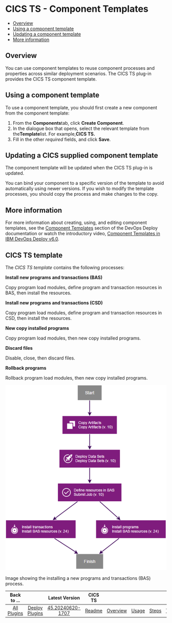 # CICS TS - Component Templates

* [Overview](#overview)
* [Using a component template](#using-a-component-template)
* [Updating a component template](#updating-a-cics-supplied-component-template)
* [More information](#more-information)

## Overview

You can use component templates to reuse component processes and properties across similar deployment scenarios. The CICS TS plug-in provides the CICS TS component template.

## Using a component template

To use a component template, you should first create a new component from the component template:

1. From the **Components**tab, click **Create Component**.
2. In the dialogue box that opens, select the relevant template from the****Template****list. For example,**CICS TS.**
3. Fill in the other *required* fields, and click **Save**.

## Updating a CICS supplied component template

The component template will be updated when the CICS TS plug-in is updated.

You can bind your component to a specific version of the template to avoid automatically using newer versions. If you wish to modify the template processes, you should copy the process and make changes to the copy.

## More information

For more information about creating, using, and editing component templates, see the [Component Templates](https://www.ibm.com/support/knowledgecenter/SS4GSP_7.1.1/com.ibm.udeploy.doc/topics/comp_template.html "Component Templates") section of the DevOps Deploy documentation or watch the introductory video, [Component Templates in IBM DevOps Deploy v6.0](https://mediacenter.ibm.com/media/Component+Templates+in+IBM+UrbanCode+Deploy+v6.0/0_m7rucqyz "Component Templates in IBM DevOps Deploy v6.0").

## CICS TS template

The *CICS TS template* contains the following processes:

**Install new programs and transactions (BAS)**

Copy program load modules, define program and transaction resources in BAS, then install the resources.

**Install new programs and transactions (CSD)**

Copy program load modules, define program and transaction resources in CSD, then install the resources.

**New copy installed programs**

Copy program load modules, then new copy installed programs.

**Discard files**

Disable, close, then discard files.

**Rollback programs**

Rollback program load modules, then new copy installed programs.

![Image showing the 'Install new programs and transactions (BAS)' process.](media/install_bas_programs.png)

Image showing the installing a new programs and transactions (BAS) process.


|          Back to ...          |                                |                                                      Latest Version                                                       |       CICS TS       ||||||
|:-----------------------------:|:------------------------------:|:-------------------------------------------------------------------------------------------------------------------------:|:-------------------:| :---: | :---: | :---: | :---: | :---: |
| [All Plugins](../../index.md) | [Deploy Plugins](../README.md) | [45.20240620-1707](https://raw.githubusercontent.com/UrbanCode/IBM-UCD-PLUGINS/main/files/CICS/cics-45.20240620-1707.zip) | [Readme](README.md) |[Overview](overview.md)|[Usage](usage.md)|[Steps](steps.md)|[Troubleshooting](troubleshooting.md)|[Downloads](downloads.md)|
